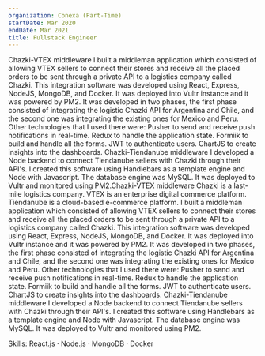 ```yaml
---
organization: Conexa (Part-Time)
startDate: Mar 2020
endDate: Mar 2021
title: Fullstack Engineer
---
```


Chazki-VTEX middleware
I built a middleman application which consisted of allowing VTEX sellers to connect their stores and receive all the placed orders to be sent through a private API to a logistics company called Chazki. This integration software was developed using React, Express, NodeJS, MongoDB, and Docker. It was deployed into Vultr instance and it was powered by PM2.
It was developed in two phases, the first phase consisted of integrating the logistic Chazki API for Argentina and Chile, and the second one was integrating the existing ones for Mexico and Peru.
Other technologies that I used there were:
Pusher to send and receive push notifications in real-time.
Redux to handle the application state.
Formiik to build and handle all the forms.
JWT to authenticate users.
ChartJS to create insights into the dashboards.
Chazki-Tiendanube middleware
I developed a Node backend to connect Tiendanube sellers with Chazki through their API's. I created this software using Handlebars as a template engine and Node with Javascript. The database engine was MySQL.
It was deployed to Vultr and monitored using PM2.Chazki-VTEX middleware Chazki is a last-mile logistics company. VTEX is an enterprise digital commerce platform. Tiendanube is a cloud-based e-commerce platform. I built a middleman application which consisted of allowing VTEX sellers to connect their stores and receive all the placed orders to be sent through a private API to a logistics company called Chazki. This integration software was developed using React, Express, NodeJS, MongoDB, and Docker. It was deployed into Vultr instance and it was powered by PM2. It was developed in two phases, the first phase consisted of integrating the logistic Chazki API for Argentina and Chile, and the second one was integrating the existing ones for Mexico and Peru. Other technologies that I used there were: Pusher to send and receive push notifications in real-time. Redux to handle the application state. Formiik to build and handle all the forms. JWT to authenticate users. ChartJS to create insights into the dashboards. Chazki-Tiendanube middleware I developed a Node backend to connect Tiendanube sellers with Chazki through their API's. I created this software using Handlebars as a template engine and Node with Javascript. The database engine was MySQL. It was deployed to Vultr and monitored using PM2.

Skills: React.js · Node.js · MongoDB · Docker
